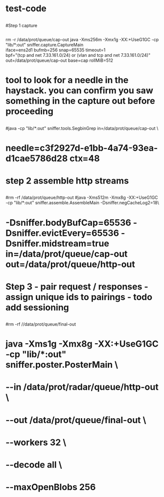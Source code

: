 # test-code
##
#Step 1 capture 
##
rm -r /data/prot/queue/cap-out
java -Xms256m -Xmx1g -XX:+UseG1GC -cp "lib/*:out" sniffer.capture.CaptureMain \
  iface=ens2d1 bufmb=256 snap=65535 timeout=1 \
  bpf="(tcp and net 7.33.161.0/24) or (vlan and tcp and net 7.33.161.0/24)" \
  out=/data/prot/queue/cap-out base=cap rollMiB=512

##
# tool to look for a needle in the haystack.  you can confirm you saw something in the capture out before proceeding
##
#java -cp "lib/*:out" sniffer.tools.SegbinGrep in=/data/prot/queue/cap-out \
#  needle=c3f2927d-e1bb-4a74-93ea-d1cae5786d28 ctx=48


##
# step 2 assemble http streams
##
#rm -rf /data/prot/queue/http-out
#java -Xms512m -Xmx8g -XX:+UseG1GC -cp "lib/*:out" sniffer.assemble.AssembleMain -Dsniffer.negCacheLog2=18\
#       	-Dsniffer.bodyBufCap=65536 -Dsniffer.evictEvery=65536 -Dsniffer.midstream=true in=/data/prot/queue/cap-out out=/data/prot/queue/http-out


##
# Step 3 - pair request / responses - assign unique ids to pairings - todo add sessioning
##
#rm -rf //data/prot/queue/final-out
# java -Xms1g -Xmx8g -XX:+UseG1GC -cp "lib/*:out" sniffer.poster.PosterMain \
#  --in /data/prot/radar/queue/http-out \
#  --out /data/prot/queue/final-out \
#  --workers 32 \
#  --decode all \
#  --maxOpenBlobs 256
